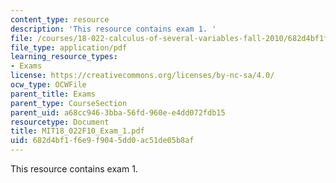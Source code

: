 ```yaml
---
content_type: resource
description: 'This resource contains exam 1. '
file: /courses/18-022-calculus-of-several-variables-fall-2010/682d4bf1f6e9f9045dd0ac51de05b8af_MIT18_022F10_Exam_1.pdf
file_type: application/pdf
learning_resource_types:
- Exams
license: https://creativecommons.org/licenses/by-nc-sa/4.0/
ocw_type: OCWFile
parent_title: Exams
parent_type: CourseSection
parent_uid: a68cc946-3bba-56fd-960e-e4dd072fdb15
resourcetype: Document
title: MIT18_022F10_Exam_1.pdf
uid: 682d4bf1-f6e9-f904-5dd0-ac51de05b8af
---
```

This resource contains exam 1. 